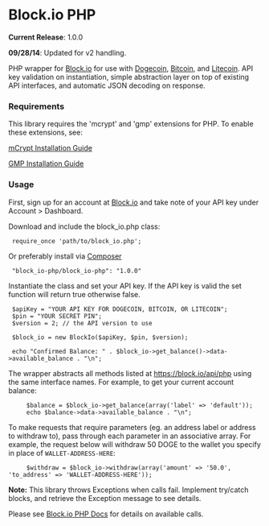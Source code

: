 Block.io PHP
===========

**Current Release**: 1.0.0

**09/28/14**: Updated for v2 handling.

PHP wrapper for [Block.io](https://block.io/) for use with [Dogecoin](http://dogecoin.com/), [Bitcoin](http://bitcoin.org/), and [Litecoin](http://litecoin.org). API key validation on instantiation, simple abstraction layer on top of existing API interfaces, and automatic JSON decoding on response.

### Requirements

This library requires the 'mcrypt' and 'gmp' extensions for PHP. To enable these extensions, see:
   
   [mCrypt Installation Guide](http://php.net/manual/en/mcrypt.installation.php)

   [GMP Installation Guide](http://php.net/manual/en/gmp.installation.php)


### Usage

First, sign up for an account at [Block.io](https://block.io/) and take note of your API key under Account > Dashboard.

Download and include the block_io.php class:


	 require_once 'path/to/block_io.php';


Or preferably install via [Composer](https://getcomposer.org/)


   	 "block_io-php/block_io-php": "1.0.0"


Instantiate the class and set your API key. If the API key is valid the set function will return true otherwise false.


	 $apiKey = "YOUR API KEY FOR DOGECOIN, BITCOIN, OR LITECOIN";
	 $pin = "YOUR SECRET PIN";
	 $version = 2; // the API version to use

   	 $block_io = new BlockIo($apiKey, $pin, $version);

	 echo "Confirmed Balance: " . $block_io->get_balance()->data->available_balance . "\n";


The wrapper abstracts all methods listed at https://block.io/api/php using the same interface names. For example, to get your current account balance:

         $balance = $block_io->get_balance(array('label' => 'default'));
         echo $balance->data->available_balance . "\n";


To make requests that require parameters (eg. an address label or address to withdraw to), pass through each parameter in an associative array. For example, the request below will withdraw 50 DOGE to the wallet you specify in place of `WALLET-ADDRESS-HERE`:


         $withdraw = $block_io->withdraw(array('amount' => '50.0', 'to_address' => 'WALLET-ADDRESS-HERE'));


**Note:** This library throws Exceptions when calls fail. Implement try/catch blocks, and retrieve the Exception message to see details.


Please see [Block.io PHP Docs](https://dev.block.io/api/simple/php) for details on available calls.


